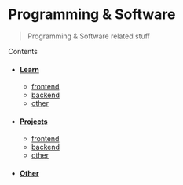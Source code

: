 # Programming & Software

> Programming & Software related stuff

Contents

* #### [Learn](/software/learn)
    * [frontend](/software/learn?id=frontend)
    * [backend](/software/learn?id=frontend)
    * [other](/software/learn?id=other)

* #### [Projects](/software/projects)
    * [frontend](/software/projects?id=frontend)
    * [backend](/software/projects?id=frontend)
    * [other](/software/learn?id=other)

* #### [Other](/software/other)
